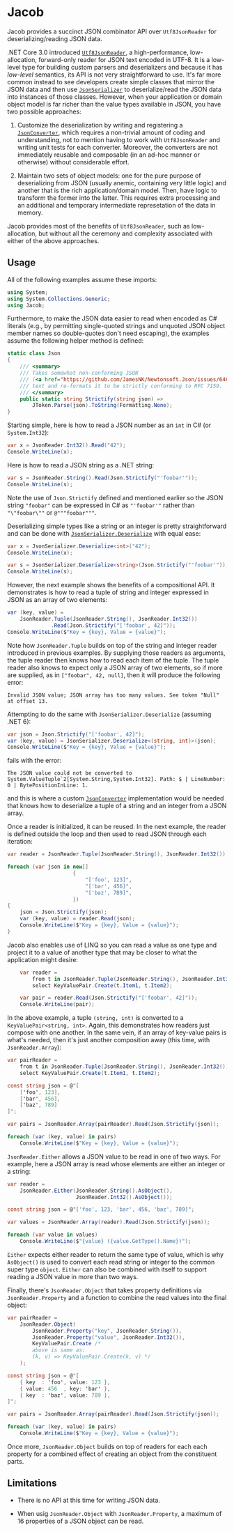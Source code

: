 # Jacob

Jacob provides a succinct JSON combinator API over `Utf8JsonReader` for
deserializing/reading JSON data.

.NET Core 3.0 introduced [`Utf8JsonReader`], a high-performance, low-allocation,
forward-only reader for JSON text encoded in UTF-8. It is a low-level type for
building custom parsers and deserializers and because it has _low-level_
semantics, its API is not very straightforward to use. It's far more common
instead to see developers create simple classes that mirror the JSON data and
then use [`JsonSerializer`] to deserialize/read the JSON data into instances of
those classes. However, when your application or domain object model is far
richer than the value types available in JSON, you have two possible approaches:

1. Customize the deserialization by writing and registering a [`JsonConverter`],
   which requires a non-trivial amount of coding and understanding, not to
   mention having to work with `Utf8JsonReader` and writing unit tests for each
   converter. Moreover, the converters are not immediately reusable and
   composable (in an ad-hoc manner or otherwise) without considerable effort.

2. Maintain two sets of object models: one for the pure purpose of deserializing
   from JSON (usually anemic, containing very little logic) and another that is
   the rich application/domain model. Then, have logic to transform the former
   into the latter. This requires extra processing and an additional and
   temporary intermediate represetation of the data in memory.

Jacob provides most of the benefits of `Utf8JsonReader`, such as low-allocation,
but without all the ceremony and complexity associated with either of the above
approaches.


## Usage

All of the following examples assume these imports:

```c#
using System;
using System.Collections.Generic;
using Jacob;
```

Furthermore, to make the JSON data easier to read when encoded as C# literals
(e.g., by permitting single-quoted strings and unquoted JSON object member names
so double-quotes don't need escaping), the examples assume the following helper
method is defined:

```c#
static class Json
{
    /// <summary>
    /// Takes somewhat non-conforming JSON
    /// (<a href="https://github.com/JamesNK/Newtonsoft.Json/issues/646#issuecomment-356194475">as accepted by Json.NET</a>)
    /// text and re-formats it to be strictly conforming to RFC 7159.
    /// </summary>
    public static string Strictify(string json) =>
        JToken.Parse(json).ToString(Formatting.None);
}
```

Starting simple, here is how to read a JSON number as an `int` in C# (or
`System.Int32`):

```c#
var x = JsonReader.Int32().Read("42");
Console.WriteLine(x);
```

Here is how to read a JSON string as a .NET string:

```c#
var s = JsonReader.String().Read(Json.Strictify("'foobar'"));
Console.WriteLine(s);
```

Note the use of `Json.Strictify` defined and mentioned earlier so the JSON
string `"foobar"` can be expressed in C# as `"'foobar'"` rather than
`"\"foobar\""` or `@"""foobar"""`.

Deserializing simple types like a string or an integer is pretty straightforward
and can be done with [`JsonSerializer.Deserialize`][deserialize] with equal
ease:

```c#
var x = JsonSerializer.Deserialize<int>("42");
Console.WriteLine(x);

var s = JsonSerializer.Deserialize<string>(Json.Strictify("'foobar'"));
Console.WriteLine(s);
```

However, the next example shows the benefits of a compositional API. It
demonstrates is how to read a tuple of string and integer expressed in JSON as
an array of two elements:

```c#
var (key, value) =
    JsonReader.Tuple(JsonReader.String(), JsonReader.Int32())
              .Read(Json.Strictify("['foobar', 42]"));
Console.WriteLine($"Key = {key}, Value = {value}");
```

Note how `JsonReader.Tuple` builds on top of the string and integer reader
introduced in previous examples. By supplying those readers as arguments, the
tuple reader then knows how to read each item of the tuple. The tuple reader
also knows to expect only a JSON array of two elements, so if more are supplied,
as in `["foobar", 42, null]`, then it will produce the following error:

    Invalid JSON value; JSON array has too many values. See token "Null" at offset 13.

Attempting to do the same with `JsonSerializer.Deserialize` (assuming .NET 6):

```c#
var json = Json.Strictify("['foobar', 42]");
var (key, value) = JsonSerializer.Deserialize<(string, int)>(json);
Console.WriteLine($"Key = {key}, Value = {value}");
```

fails with the error:

    The JSON value could not be converted to System.ValueTuple`2[System.String,System.Int32]. Path: $ | LineNumber: 0 | BytePositionInLine: 1.

and this is where a custom [`JsonConverter`] implementation would be needed that
knows how to deserialize a tuple of a string and an integer from a JSON array.

Once a reader is initialized, it can be reused. In the next example, the reader
is defined outside the loop and then used to read JSON through each iteration:

```c#
var reader = JsonReader.Tuple(JsonReader.String(), JsonReader.Int32());

foreach (var json in new[]
                     {
                         "['foo', 123]",
                         "['bar', 456]",
                         "['baz', 789]",
                     })
{
    json = Json.Strictify(json);
    var (key, value) = reader.Read(json);
    Console.WriteLine($"Key = {key}, Value = {value}");
}
```

Jacob also enables use of LINQ so you can read a value as one type and project
it to a value of another type that may be closer to what the application might
desire:

```c#
    var reader =
        from t in JsonReader.Tuple(JsonReader.String(), JsonReader.Int32())
        select KeyValuePair.Create(t.Item1, t.Item2);

    var pair = reader.Read(Json.Strictify("['foobar', 42]"));
    Console.WriteLine(pair);
```

In the above example, a tuple `(string, int)` is converted to a
`KeyValuePair<string, int>`. Again, this demonstrates how readers just compose
with one another. In the same vein, if an array of key-value pairs is what's
needed, then it's just another composition away (this time, with
`JsonReader.Array`):

```c#
var pairReader =
    from t in JsonReader.Tuple(JsonReader.String(), JsonReader.Int32())
    select KeyValuePair.Create(t.Item1, t.Item2);

const string json = @"[
    ['foo', 123],
    ['bar', 456],
    ['baz', 789]
]";

var pairs = JsonReader.Array(pairReader).Read(Json.Strictify(json));

foreach (var (key, value) in pairs)
    Console.WriteLine($"Key = {key}, Value = {value}");
```

`JsonReader.Either` allows a JSON value to be read in one of two ways. For
example, here a JSON array is read whose elements are either an integer
or a string:

```c#
var reader =
    JsonReader.Either(JsonReader.String().AsObject(),
                      JsonReader.Int32().AsObject());

const string json = @"['foo', 123, 'bar', 456, 'baz', 789]";

var values = JsonReader.Array(reader).Read(Json.Strictify(json));

foreach (var value in values)
    Console.WriteLine($"{value} ({value.GetType().Name})");
```

`Either` expects either reader to return the same type of value, which is why
`AsObject()` is used to convert each read string or integer to the common super
type `object`. `Either` can also be combined with itself to support reading a
JSON value in more than two ways.

Finally, there's `JsonReader.Object` that takes property definitions via
`JsonReader.Property` and a function to combine the read values into the final
object:

```c#
var pairReader =
    JsonReader.Object(
        JsonReader.Property("key", JsonReader.String()),
        JsonReader.Property("value", JsonReader.Int32()),
        KeyValuePair.Create /*
        above is same as:
        (k, v) => KeyValuePair.Create(k, v) */
    );

const string json = @"[
    { key  : 'foo', value: 123 },
    { value: 456  , key: 'bar' },
    { key  : 'baz', value: 789 },
]";

var pairs = JsonReader.Array(pairReader).Read(Json.Strictify(json));

foreach (var (key, value) in pairs)
    Console.WriteLine($"Key = {key}, Value = {value}");
```

Once more, `JsonReader.Object` builds on top of readers for each each property
for a combined effect of creating an object from the constituent parts.


## Limitations

- There is no API at this time for writing JSON data.

- When usig `JsonReader.Object` with `JsonReader.Property`, a maximum of 16
  properties of a JSON object can be read.


[`Utf8JsonReader`]: https://docs.microsoft.com/en-us/dotnet/standard/serialization/system-text-json-use-dom-utf8jsonreader-utf8jsonwriter?pivots=dotnet-6-0#use-utf8jsonreader
[`JsonSerializer`]: https://docs.microsoft.com/en-us/dotnet/api/system.text.json.jsonserializer
[`JsonConverter`]: https://docs.microsoft.com/en-us/dotnet/api/system.text.json.serialization.jsonconverter?view=net-6.0
[x-strict-json]: https://github.com/JamesNK/Newtonsoft.Json/issues/646#issuecomment-356194475
[deserialize]: https://docs.microsoft.com/en-us/dotnet/api/system.text.json.jsonserializer.deserialize?view=net-6.0
